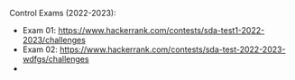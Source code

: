 Control Exams (2022-2023):
- Exam 01: https://www.hackerrank.com/contests/sda-test1-2022-2023/challenges
- Exam 02: https://www.hackerrank.com/contests/sda-test-2022-2023-wdfgs/challenges
- 